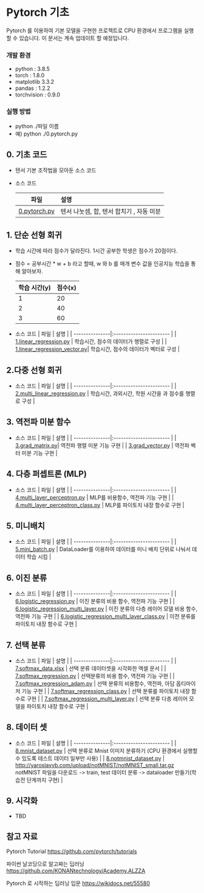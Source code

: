 # Pytorch 기초 

Pytorch 를 이용하여 기본 모델을 구현한 프로젝트로 CPU 환경에서 프로그램을 실행할 수 있습니다. 이 문서는 계속 업데이트 할 예정입니다.

### 개발 환경
* python : 3.8.5
* torch  : 1.8.0
* matplotlib 3.3.2
* pandas : 1.2.2 
* torchvision : 0.9.0

### 실행 방법
* python ./파일 이름 
* 예) python ./0.pytorch.py

## 0. 기초 코드
* 텐서 기본 조작법을 모아둔 소스 코드
* 소스 코드

    | 파일           |  설명           |
    | ---------------|:----------------------- |
    | [0.pytorch.py](./0.pytorch.py)   | 텐서 나눗셈, 합, 텐서 합치기 , 자동 미분    |
 

## 1. 단순 선형 회귀 
* 학습 시간에 따라 점수가 달라진다.  1시간 공부한 학생은 점수가 20점이다.
* 점수 = 공부시간 * w + b  라고 할때, w 와 b 를 매개 변수 값을 인공지능 학습을 통해 알아보자.

    | 학습 시간(y)  | 점수(x)         |
    | ----------|:------------------ |
    | 1    | 20   |
    | 2    | 40   |
    | 3    | 60   |

* 소스 코드
    | 파일           |  설명           |
    | ---------------|:----------------------- |
    | [1.linear_regression.py](./1.linear_regreesion.py) |  학습시간, 점수의 데이터가 행렬로 구성   |
    | [1.linear_regression_vector.py](./1.linear_regression_vector.py)|  학습시간, 점수의 데이터가 벡터로 구성     |

## 2.다중 선형 회귀 
  * 소스 코드
    | 파일           |  설명           |
    | ---------------|:----------------------- |
    | [2.multi_linear_regression.py](./2.multi_linear_regression.py) |  학습시간, 과외시간, 학원 시간을 과 점수를 행렬로 구성   |

## 3. 역전파 미분 함수 
  * 소스 코드
    | 파일           |  설명           |
    | ---------------|:----------------------- |
    | [3.grad_matrix.py](./3.grad_matrix.py)| 역전파 행렬 미분 기능 구현  |
    | [3.grad_vector.py](./3.grad_vector.py) | 역전파 벡터 미분 기능 구현   |

## 4. 다층 퍼셉트론 (MLP) 
  * 소스 코드
    | 파일           |  설명           |
    | ---------------|:----------------------- |
    | [4.multi_layer_perceptron.py](./4.multi_layer_perceptron.py) | MLP를 비용함수, 역전파 기능 구현   |
    | [4.multi_layer_perceptron_class.py](./4.multi_layer_perceptron_class.py)    |  MLP를 파이토치 내장 함수로 구현    |
## 5. 미니배치
* 소스 코드
    | 파일           |  설명           |
    | ---------------|:----------------------- |
    | [5.mini_batch.py](./5.mini_batch.py) | DataLoader를 이용하여 데이터를 미니 배치 단위로 나눠서 데이터 학습 시킴   |
## 6. 이진 분류
* 소스 코드
    | 파일           |  설명           |
    | ---------------|:----------------------- |
    | [6.logistic_regression.py](./6.logistic_regression.py) | 이진 분류의 비용 함수, 역전파 기능 구현   |
    | [6.logistic_regression_multi_layer.py](./6.logistic_regression_multi_layer.py)  | 이진 분류의 다층 레이어 모델 비용 함수, 역전파 기능 구현    |
    | [6.logistic_regression_multi_layer_class.py](./6.logistic_regression_multi_layer_class.py) | 이전 분류를 파이토치 내장 함수로 구현      |
## 7. 선택 분류
* 소스 코드
    | 파일           |  설명           |
    | ---------------|:----------------------- |
    | [7.softmax_data.xlsx](./7.softmax_data.xlsx) | 선택 분류 데이터셋을 시각화한 엑셀 문서   |
    | [7.softmax_regression.py](./7.softmax_regression.py) | 선택분류의  비용 함수, 역전파 기능 구현    |
    |  [7.softmax_regression_adam.py](./7.softmax_regression_adam.py) | 선택 분류의 비용함수, 역전파, 아담 옵티마이저 기능 구현   |
    |  [7.softmax_regression_class.py](./7.softmax_regression_class.py) |  선택 분류를 파이토치 내장 함수로 구현   |
    |  [7.softmax_regression_multi_layer.py](./7.softmax_regression_multi_layer.py) | 선택 분류 다층 레이어 모델을 파이토치 내장 함수로 구현  |
## 8. 데이터 셋
* 소스 코드
    | 파일           |  설명           |
    | ---------------|:----------------------- |
    | [8.mnist_dataset.py](./8.mnist_dataset.py) | 선택 분류로 Mnist 이미지 분류하기 (CPU 환경에서 실행할 수 있도록 테스트 데이터 일부만 사용) |
    | [8.notmnist_dataset.py](./8.notmnist_dataset.py) | http://yaroslavvb.com/upload/notMNIST/notMNIST_small.tar.gz   notMNIST 파일을 다운로드     ->  train, test 데이터 분류 ->  dataloader 만들기(학습전 단계까지 구현) |
## 9. 시각화
* TBD


## 참고 자료 
Pytorch Tutorial https://github.com/pytorch/tutorials

파이썬 날코딩으로 알고짜는 딥러닝 https://github.com/KONANtechnology/Academy.ALZZA

Pytorch 로 시작하는 딥러닝 입문 https://wikidocs.net/55580